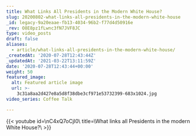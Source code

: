 ```yaml
---
title: What Links All Presidents in the Modern White House?
slug: 20200802-what-links-all-presidents-in-the-modern-white-house
_id: legacy-9a20eaae-fb13-4034-96b2-f77d4d50916e
_rev: O8E8pz1fLwnc3fN7JVF8JC
type: video_posts
draft: false
aliases:
  - article/what-links-all-presidents-in-the-modern-white-house/
_createdAt: '2020-07-28T12:43:44Z'
_updatedAt: '2021-03-22T13:11:59Z'
date: '2020-07-28T12:43:44+00:00'
weight: 50
featured_image:
  alt: Featured article image
  url: >-
    3c31a8aa2d427e8a5d8f38dbe3cf971e53732399-683x1024.jpg
video_series: Coffee Talk

---
```

{{< youtube id=\nC4xQ7oCjI0\ title=\What links all Presidents in the modern White House?\ >}}
